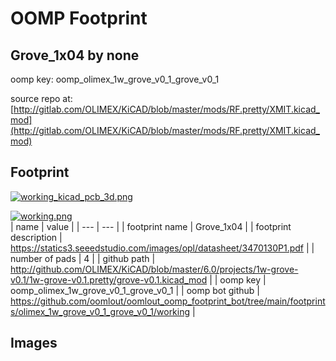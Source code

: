 # OOMP Footprint  
## Grove_1x04  by none  
  
oomp key: oomp_olimex_1w_grove_v0_1_grove_v0_1  
  
source repo at: [http://gitlab.com/OLIMEX/KiCAD/blob/master/mods/RF.pretty/XMIT.kicad_mod](http://gitlab.com/OLIMEX/KiCAD/blob/master/mods/RF.pretty/XMIT.kicad_mod)  
## Footprint  
  
[![working_kicad_pcb_3d.png](working_kicad_pcb_3d_600.png)](working_kicad_pcb_3d.png)  
  
[![working.png](working_600.png)](working.png)  
| name | value | 
| --- | --- | 
| footprint name | Grove_1x04 | 
| footprint description | https://statics3.seeedstudio.com/images/opl/datasheet/3470130P1.pdf | 
| number of pads | 4 | 
| github path | http://github.com/OLIMEX/KiCAD/blob/master/6.0/projects/1w-grove-v0.1/1w-grove-v0.1.pretty/grove-v0.1.kicad_mod | 
| oomp key | oomp_olimex_1w_grove_v0_1_grove_v0_1 | 
| oomp bot github | https://github.com/oomlout/oomlout_oomp_footprint_bot/tree/main/footprints/olimex_1w_grove_v0_1_grove_v0_1/working | 
## Images  
